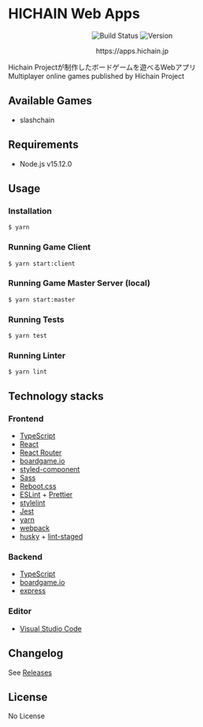 # HICHAIN Web Apps

<p align="center">
  <img src="https://img.shields.io/github/workflow/status/hichain/web_apps/Node.js%20CI?style=flat-square" alt="Build Status"/>
  <img src="https://img.shields.io/github/v/release/hichain/web_apps?style=flat-square" alt="Version"/>
</p>

<p align="center">
  https://apps.hichain.jp
</p>

Hichain Projectが制作したボードゲームを遊べるWebアプリ  
Multiplayer online games published by Hichain Project

## Available Games

- slashchain

## Requirements

- Node.js v15.12.0

## Usage

### Installation

```
$ yarn
```

### Running Game Client

```
$ yarn start:client
```

### Running Game Master Server (local)

```
$ yarn start:master
```

### Running Tests

```
$ yarn test
```

### Running Linter

```
$ yarn lint
```

## Technology stacks

### Frontend

- [TypeScript](https://www.typescriptlang.org/)
- [React](https://reactjs.org/)
- [React Router](https://reacttraining.com/react-router/)
- [boardgame.io](https://github.com/boardgameio/boardgame.io)
- [styled-component](https://styled-components.com/)
- [Sass](https://sass-lang.com/)
- [Reboot.css](https://github.com/twbs/bootstrap/releases/tag/v4.6.0)
- [ESLint](https://eslint.org/) + [Prettier](https://prettier.io/)
- [stylelint](https://stylelint.io/)
- [Jest](https://jestjs.io/)
- [yarn](https://yarnpkg.com)
- [webpack](https://webpack.js.org/)
- [husky](https://github.com/typicode/husky) + [lint-staged](https://github.com/okonet/lint-staged)

### Backend

- [TypeScript](https://www.typescriptlang.org/)
- [boardgame.io](https://github.com/boardgameio/boardgame.io)
- [express](https://expressjs.com/ja/)

### Editor

- [Visual Studio Code](https://code.visualstudio.com/)

## Changelog

See [Releases](https://github.com/hichain/web_apps/releases)

## License

No License
